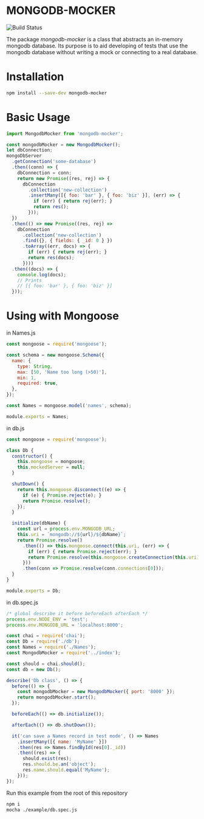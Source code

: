 MONGODB-MOCKER
=======

![Build Status](https://circleci.com/gh/alexandresobolevski/mongodb-mocker.png?circle-token=ff90d6d8a7e87afb41dbbb4349231c1e97c9791e)

The package *mongodb-mocker* is a class that abstracts an in-memory mongodb database. Its purpose is to aid developing of tests that use the mongodb database without writing a mock or connecting to a real database.

Installation
===========

```bash
npm install --save-dev mongodb-mocker
```

Basic Usage
===========

```javascript
import MongodbMocker from 'mongodb-mocker';

const mongodbMocker = new MongodbMocker();
let dbConnection;
mongoDbServer
  .getConnection('some-database')
  .then((conn) => {
    dbConnection = conn;
    return new Promise((res, rej) => {
      dbConnection
        .collection('new-collection')
        .insertMany([{ foo: 'bar' }, { foo: 'biz' }], (err) => {
          if (err) { return rej(err); }
          return res();
        }));
  })
  .then(() => new Promise((res, rej) =>
    dbConnection
      .collection('new-collection')
      .find({}, { fields: { _id: 0 } })
      .toArray((err, docs) => {
        if (err) { return rej(err); }
        return res(docs);
      })))
  .then((docs) => {
    console.log(docs);
    // Prints
    // [{ foo: 'bar' }, { foo: 'biz' }]
  }));
```

Using with Mongoose
===========

in Names.js
```javascript
const mongoose = require('mongoose');

const schema = new mongoose.Schema({
  name: {
    type: String,
    max: [50, 'Name too long (>50)'],
    min: 1,
    required: true,
  },
});

const Names = mongoose.model('names', schema);

module.exports = Names;
```

in db.js
```javascript
const mongoose = require('mongoose');

class Db {
  constructor() {
    this.mongoose = mongoose;
    this.mockedServer = null;
  }

  shutDown() {
    return this.mongoose.disconnect((e) => {
      if (e) { Promise.reject(e); }
      return Promise.resolve();
    });
  }

  initialize(dbName) {
    const url = process.env.MONGODB_URL;
    this.uri = `mongodb://${url}/${dbName}`;
    return Promise.resolve()
      .then(() => this.mongoose.connect(this.uri, (err) => {
        if (err) { return Promise.reject(err); }
        return Promise.resolve(this.mongoose.createConnection(this.uri));
      }))
      .then(conn => Promise.resolve(conn.connections[0]));
  }
}

module.exports = Db;

```

in db.spec.js
```javascript
/* global describe it before beforeEach afterEach */
process.env.NODE_ENV = 'test';
process.env.MONGODB_URL = 'localhost:8000';

const chai = require('chai');
const Db = require('./db');
const Names = require('./Names');
const MongodbMocker = require('../index');

const should = chai.should();
const db = new Db();

describe('Db class', () => {
  before(() => {
    const mongodbMocker = new MongodbMocker({ port: '8000' });
    return mongodbMocker.start();
  });

  beforeEach(() => db.initialize());

  afterEach(() => db.shutDown());

  it('can save a Names record in test mode', () => Names
    .insertMany([{ name: 'MyName' }])
    .then(res => Names.findById(res[0]._id))
    .then((res) => {
      should.exist(res);
      res.should.be.an('object');
      res.name.should.equal('MyName');
    }));
});
```

Run this example from the root of this repository
```bash
npm i
mocha ./example/db.spec.js
```
